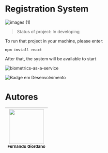 # Registration System

![images (1)](https://user-images.githubusercontent.com/117307542/224463806-54698634-bf50-4e42-aa95-0cf7090158e7.jpg)



> Status of project: In developing

To run that project in your machine, please enter:

```
npm install react
```

After that, the system will be available to start

![biometrics-as-a-service](https://user-images.githubusercontent.com/117307542/224464761-37d275bd-a250-4680-964a-fd00e4816081.gif)


![Badge em Desenvolvimento](http://img.shields.io/static/v1?label=STATUS&message=EM%20DESENVOLVIMENTO&color=yellow&style=for-the-badge)



# Autores

| [<img src="https://user-images.githubusercontent.com/117307542/224465433-6c4b4da2-72c8-4f48-91c0-fd44331266c8.jpg" width=115><br><sub>Fernando Giordano</sub>](https://github.com/fqgiord) |
| :---: | 
